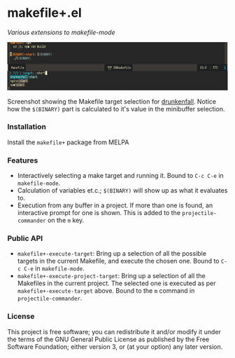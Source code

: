 # makefile+.el

*Various extensions to makefile-mode*

![Showing calculated targets](img/screenshot.png)

Screenshot showing the Makefile target selection
for [drunkenfall](https://github.com/drunkenfall/drunkenfall). Notice how the `$(BINARY)` part is calculated to
it's value in the minibuffer selection.

### Installation

Install the `makefile+` package from MELPA

### Features

- Interactively selecting a make target and running it.  Bound to `C-c
  C-e` in `makefile-mode`.
- Calculation of variables et.c.; `$(BINARY)` will show up as what it
  evaluates to.
- Execution from any buffer in a project.  If more than one is found,
  an interactive prompt for one is shown.  This is added to the
  `projectile-commander` on the `m` key.

### Public API

* `makefile+-execute-target`: Bring up a selection of all the possible
  targets in the current Makefile, and execute the chosen one. Bound
  to `C-c C-e` in `makefile-mode`.
*  `makefile+-execute-project-target`: Bring up a selection of all the
   Makefiles in the current project. The selected one is executed as
   per `makefile+-execute-target` above. Bound to the `m` command in
   `projectile-commander`.

### License

This project is free software; you can redistribute it and/or modify
it under the terms of the GNU General Public License as published by
the Free Software Foundation; either version 3, or (at your option)
any later version.
